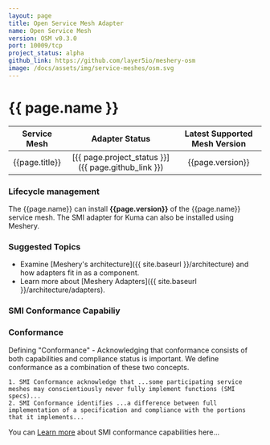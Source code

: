 ```yaml
---
layout: page
title: Open Service Mesh Adapter
name: Open Service Mesh
version: OSM v0.3.0
port: 10009/tcp
project_status: alpha
github_link: https://github.com/layer5io/meshery-osm
image: /docs/assets/img/service-meshes/osm.svg
---
```


# {{ page.name }}

| Service Mesh   | Adapter Status | Latest Supported Mesh Version |
| :------------: | :------------:   | :------------:              |
| {{page.title}} | [{{ page.project_status }}]({{ page.github_link }}) | {{page.version}}  |

### Lifecycle management

The {{page.name}} can install **{{page.version}}** of the {{page.name}} service mesh. The SMI adapter for Kuma can also be installed using Meshery.

### Suggested Topics

- Examine [Meshery's architecture]({{ site.baseurl }}/architecture) and how adapters fit in as a component.
- Learn more about [Meshery Adapters]({{ site.baseurl }}/architecture/adapters).

### SMI Conformance Capabiliy

### Conformance

Defining "Conformance" - Acknowledging that conformance consists of both capabilities and compliance status is important. We define conformance as a combination of these two concepts.

    1. SMI Conformance acknowledge that ...some participating service meshes may conscientiously never fully implement functions (SMI specs)...
    2. SMI Conformance identifies ...a difference between full implementation of a specification and compliance with the portions that it implements...

You can [Learn more](https://meshery.layer5.io/docs/functionality/smi-conformance) about SMI conformance capabilities here...

